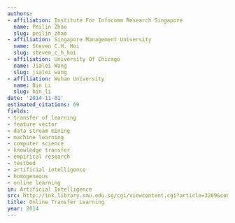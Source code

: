 ```yaml
---
authors:
- affiliation: Institute For Infocomm Research Singapore
  name: Peilin Zhao
  slug: peilin_zhao
- affiliation: Singapore Management University
  name: Steven C.H. Hoi
  slug: steven_c_h_hoi
- affiliation: University Of Chicago
  name: Jialei Wang
  slug: jialei_wang
- affiliation: Wuhan University
  name: Bin Li
  slug: bin_li
date: '2014-11-01'
estimated_citations: 69
fields:
- transfer of learning
- feature vector
- data stream mining
- machine learning
- computer science
- knowledge transfer
- empirical research
- testbed
- artificial intelligence
- homogeneous
- online learning
in: Artificial Intelligence
src: http://ink.library.smu.edu.sg/cgi/viewcontent.cgi?article=3269&context=sis_research
title: Online Transfer Learning
year: 2014
---
```


